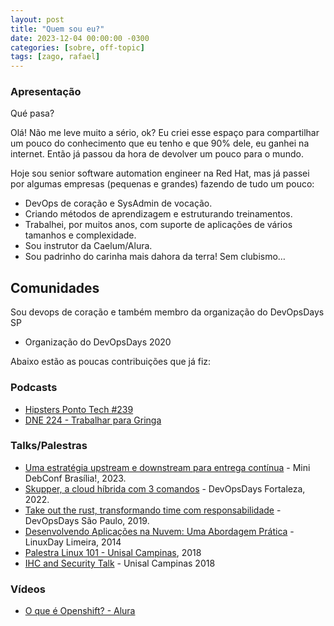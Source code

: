 ```yaml
---
layout: post
title: "Quem sou eu?"
date: 2023-12-04 00:00:00 -0300
categories: [sobre, off-topic]
tags: [zago, rafael]
---
```


### Apresentação

Qué pasa?

Olá! Não me leve muito a sério, ok? Eu criei esse espaço para compartilhar um pouco do conhecimento que eu tenho e que 90% dele, eu ganhei na internet. Então já passou da hora de devolver um pouco para o mundo.

Hoje sou senior software automation engineer na Red Hat, mas já passei por algumas empresas (pequenas e grandes) fazendo de tudo um pouco:

- DevOps de coração e SysAdmin de vocação.
- Criando métodos de aprendizagem e estruturando treinamentos.
- Trabalhei, por muitos anos, com suporte de aplicações de vários tamanhos e complexidade.
- Sou instrutor da Caelum/Alura.
- Sou padrinho do carinha mais dahora da terra! Sem clubismo…

## Comunidades

Sou devops de coração e também membro da organização do DevOpsDays SP

- Organização do DevOpsDays 2020

Abaixo estão as poucas contribuições que já fiz:

### Podcasts

- [Hipsters Ponto Tech #239](https://www.hipsters.tech/trello-jira-e-ferramentas-de-produtividade-hipsters-ponto-tech-239/)
- [DNE 224 - Trabalhar para Gringa](https://devnaestrada.com.br/2019/09/20/trabalhar-na-gringa.html)

### Talks/Palestras

- [Uma estratégia upstream e downstream para entrega contínua](https://www.canva.com/design/DAFj8RRbWiU/fKDWxHCa5d4eb4wnf-mu3A/view?utm_content=DAFj8RRbWiU&utm_campaign=designshare&utm_medium=link&utm_source=homepage_design_menu) - Mini DebConf Brasília!, 2023.
- [Skupper, a cloud híbrida com 3 comandos](https://docs.google.com/presentation/d/14_mCGZnTVwQ7e7Puhfg1WscNTJqi2zk5tuMmnSLITKk/edit?usp=sharing) - DevOpsDays Fortaleza, 2022.
- [Take out the rust, transformando time com responsabilidade](https://youtu.be/lZOEdv_W7Ac?t=311) - DevOpsDays São Paulo, 2019.
- [Desenvolvendo Aplicações na Nuvem: Uma Abordagem Prática](https://www.facebook.com/linuxdayuniplimeira) - LinuxDay Limeira, 2014
- [Palestra Linux 101 - Unisal Campinas](https://github.com/rafaelvzago/linux-101-unisal), 2018
- [IHC and Security Talk](https://drive.google.com/file/d/1Wsh-InOzGSJCKkoc3RYq71EjrvyBdFlN/view?usp=sharing) - Unisal Campinas 2018

### Vídeos

- [O que é Openshift? - Alura](https://www.youtube.com/watch?v=B0vNhpeJZdw)
